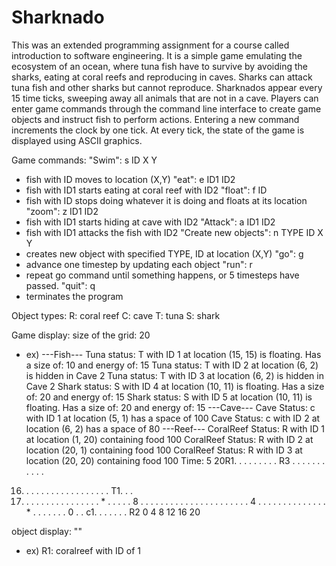 # Sharknado
This was an extended programming assignment for a course called introduction to software engineering.
It is a simple game emulating the ecosystem of an ocean, where tuna fish have
to survive by avoiding the sharks, eating at coral reefs and reproducing in caves.
Sharks can attack tuna fish and other sharks but cannot reproduce.
Sharknados appear every 15 time ticks, sweeping away all animals that are not in
a cave.
Players can enter game commands through the command line interface to create game
objects and instruct fish to perform actions.
Entering a new command increments the clock by one tick.
At every tick, the state of the game is displayed using ASCII graphics.

Game commands:
"Swim": s ID X Y
  - fish with ID moves to location (X,Y)
"eat": e ID1 ID2
  - fish with ID1 starts eating at coral reef with ID2
"float": f ID
  - fish with ID stops doing whatever it is doing and floats at its location
"zoom": z ID1 ID2
  - fish with ID1 starts hiding at cave with ID2
"Attack": a ID1 ID2
  - fish with ID1 attacks the fish with ID2
"Create new objects": n TYPE ID X Y
  - creates new object with specified TYPE, ID at location (X,Y)
"go": g
  - advance one timestep by updating each object
"run": r
  - repeat go command until something happens, or 5 timesteps have passed.
"quit": q
  - terminates the program
  
Object types:
R: coral reef
C: cave
T: tuna
S: shark

Game display:
size of the grid: 20
 - ex)
---Fish---
Tuna status: T with ID 1 at location (15, 15) is floating. Has a size of: 10 and energy of: 15
Tuna status: T with ID 2 at location (6, 2) is hidden in Cave 2
Tuna status: T with ID 3 at location (6, 2) is hidden in Cave 2
Shark status: S with ID 4 at location (10, 11) is floating. Has a size of: 20 and energy of: 15
Shark status: S with ID 5 at location (10, 11) is floating. Has a size of: 20 and energy of: 15
---Cave---
Cave Status: c with ID 1 at location (5, 1) has a space of 100
Cave Status: c with ID 2 at location (6, 2) has a space of 80
---Reef---
CoralReef Status: R with ID 1 at location (1, 20) containing food 100
CoralReef Status: R with ID 2 at location (20, 1) containing food 100
CoralReef Status: R with ID 3 at location (20, 20) containing food 100
Time: 5
20R1. . . . . . . . . R3
  . . . . . . . . . . . 
16. . . . . . . . . . . 
  . . . . . . . T1. . . 
12. . . . . . . . . . . 
  . . . . . * . . . . . 
8 . . . . . . . . . . . 
  . . . . . . . . . . . 
4 . . . . . . . . . . . 
  . . . * . . . . . . . 
0 . . c1. . . . . . . R2
  0   4   8   12  16  20

object display: "<TYPE><ID>"
  - ex) R1: coralreef with ID of 1
